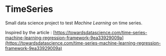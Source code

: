 # TimeSeries

Small data science project to test *Machine Learning* on time series.

Inspired by the article : [https://towardsdatascience.com/time-series-machine-learning-regression-framework-9ea33929009a](https://towardsdatascience.com/time-series-machine-learning-regression-framework-9ea33929009a)
